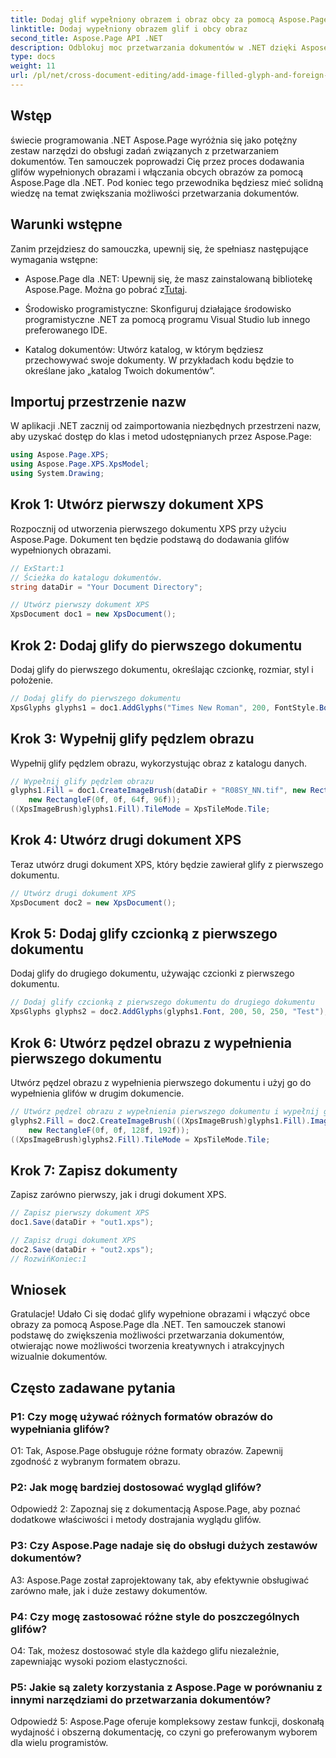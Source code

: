 ```yaml
---
title: Dodaj glif wypełniony obrazem i obraz obcy za pomocą Aspose.Page .NET
linktitle: Dodaj wypełniony obrazem glif i obcy obraz
second_title: Aspose.Page API .NET
description: Odblokuj moc przetwarzania dokumentów w .NET dzięki Aspose.Page. Bez wysiłku dodawaj glify wypełnione obrazami. Ulepsz efekty wizualne i usprawnij przepływ pracy.
type: docs
weight: 11
url: /pl/net/cross-document-editing/add-image-filled-glyph-and-foreign-image/
---
```

## Wstęp

świecie programowania .NET Aspose.Page wyróżnia się jako potężny zestaw narzędzi do obsługi zadań związanych z przetwarzaniem dokumentów. Ten samouczek poprowadzi Cię przez proces dodawania glifów wypełnionych obrazami i włączania obcych obrazów za pomocą Aspose.Page dla .NET. Pod koniec tego przewodnika będziesz mieć solidną wiedzę na temat zwiększania możliwości przetwarzania dokumentów.

## Warunki wstępne

Zanim przejdziesz do samouczka, upewnij się, że spełniasz następujące wymagania wstępne:

-  Aspose.Page dla .NET: Upewnij się, że masz zainstalowaną bibliotekę Aspose.Page. Można go pobrać z[Tutaj](https://releases.aspose.com/page/net/).

- Środowisko programistyczne: Skonfiguruj działające środowisko programistyczne .NET za pomocą programu Visual Studio lub innego preferowanego IDE.

- Katalog dokumentów: Utwórz katalog, w którym będziesz przechowywać swoje dokumenty. W przykładach kodu będzie to określane jako „katalog Twoich dokumentów”.

## Importuj przestrzenie nazw

W aplikacji .NET zacznij od zaimportowania niezbędnych przestrzeni nazw, aby uzyskać dostęp do klas i metod udostępnianych przez Aspose.Page:

```csharp
using Aspose.Page.XPS;
using Aspose.Page.XPS.XpsModel;
using System.Drawing;
```

## Krok 1: Utwórz pierwszy dokument XPS

Rozpocznij od utworzenia pierwszego dokumentu XPS przy użyciu Aspose.Page. Dokument ten będzie podstawą do dodawania glifów wypełnionych obrazami.

```csharp
// ExStart:1
// Ścieżka do katalogu dokumentów.
string dataDir = "Your Document Directory";

// Utwórz pierwszy dokument XPS
XpsDocument doc1 = new XpsDocument();
```

## Krok 2: Dodaj glify do pierwszego dokumentu

Dodaj glify do pierwszego dokumentu, określając czcionkę, rozmiar, styl i położenie.

```csharp
// Dodaj glify do pierwszego dokumentu
XpsGlyphs glyphs1 = doc1.AddGlyphs("Times New Roman", 200, FontStyle.Bold, 50, 250, "Test");
```

## Krok 3: Wypełnij glify pędzlem obrazu

Wypełnij glify pędzlem obrazu, wykorzystując obraz z katalogu danych.

```csharp
// Wypełnij glify pędzlem obrazu
glyphs1.Fill = doc1.CreateImageBrush(dataDir + "R08SY_NN.tif", new RectangleF(0f, 0f, 128f, 192f),
    new RectangleF(0f, 0f, 64f, 96f));
((XpsImageBrush)glyphs1.Fill).TileMode = XpsTileMode.Tile;
```

## Krok 4: Utwórz drugi dokument XPS

Teraz utwórz drugi dokument XPS, który będzie zawierał glify z pierwszego dokumentu.

```csharp
// Utwórz drugi dokument XPS
XpsDocument doc2 = new XpsDocument();
```

## Krok 5: Dodaj glify czcionką z pierwszego dokumentu

Dodaj glify do drugiego dokumentu, używając czcionki z pierwszego dokumentu.

```csharp
// Dodaj glify czcionką z pierwszego dokumentu do drugiego dokumentu
XpsGlyphs glyphs2 = doc2.AddGlyphs(glyphs1.Font, 200, 50, 250, "Test");
```

## Krok 6: Utwórz pędzel obrazu z wypełnienia pierwszego dokumentu

Utwórz pędzel obrazu z wypełnienia pierwszego dokumentu i użyj go do wypełnienia glifów w drugim dokumencie.

```csharp
// Utwórz pędzel obrazu z wypełnienia pierwszego dokumentu i wypełnij glify w drugim dokumencie
glyphs2.Fill = doc2.CreateImageBrush(((XpsImageBrush)glyphs1.Fill).Image, new RectangleF(0f, 0f, 128f, 192f),
    new RectangleF(0f, 0f, 128f, 192f));
((XpsImageBrush)glyphs2.Fill).TileMode = XpsTileMode.Tile;
```

## Krok 7: Zapisz dokumenty

Zapisz zarówno pierwszy, jak i drugi dokument XPS.

```csharp
// Zapisz pierwszy dokument XPS
doc1.Save(dataDir + "out1.xps");

// Zapisz drugi dokument XPS
doc2.Save(dataDir + "out2.xps");
// RozwińKoniec:1
```

## Wniosek

Gratulacje! Udało Ci się dodać glify wypełnione obrazami i włączyć obce obrazy za pomocą Aspose.Page dla .NET. Ten samouczek stanowi podstawę do zwiększenia możliwości przetwarzania dokumentów, otwierając nowe możliwości tworzenia kreatywnych i atrakcyjnych wizualnie dokumentów.

## Często zadawane pytania

### P1: Czy mogę używać różnych formatów obrazów do wypełniania glifów?

O1: Tak, Aspose.Page obsługuje różne formaty obrazów. Zapewnij zgodność z wybranym formatem obrazu.

### P2: Jak mogę bardziej dostosować wygląd glifów?

Odpowiedź 2: Zapoznaj się z dokumentacją Aspose.Page, aby poznać dodatkowe właściwości i metody dostrajania wyglądu glifów.

### P3: Czy Aspose.Page nadaje się do obsługi dużych zestawów dokumentów?

A3: Aspose.Page został zaprojektowany tak, aby efektywnie obsługiwać zarówno małe, jak i duże zestawy dokumentów.

### P4: Czy mogę zastosować różne style do poszczególnych glifów?

O4: Tak, możesz dostosować style dla każdego glifu niezależnie, zapewniając wysoki poziom elastyczności.

### P5: Jakie są zalety korzystania z Aspose.Page w porównaniu z innymi narzędziami do przetwarzania dokumentów?

Odpowiedź 5: Aspose.Page oferuje kompleksowy zestaw funkcji, doskonałą wydajność i obszerną dokumentację, co czyni go preferowanym wyborem dla wielu programistów.